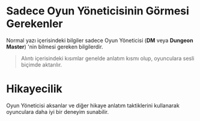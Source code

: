 # Sadece Oyun Yöneticisinin Görmesi Gerekenler

Normal yazı içerisindeki bilgiler sadece Oyun Yöneticisi (**DM** veya **Dungeon Master**) 'nin bilmesi gereken bilgilerdir.

>Alıntı içerisindeki kısımlar genelde anlatım kısmı olup, oyunculara sesli biçimde aktarılır.

# Hikayecilik
Oyun Yöneticisi aksanlar ve diğer hikaye anlatım taktiklerini kullanarak oyunculara daha iyi bir deneyim sunabilir.
